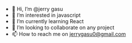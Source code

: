 - 👋 Hi, I’m @jerry gasu
- 👀 I’m interested in javascript
- 🌱 I’m currently learning React
- 💞️ I’m looking to collaborate on any project
- 📫 How to reach me on jerrygasu0@gmail.com 


